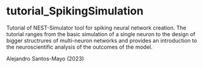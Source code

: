 # tutorial_SpikingSimulation
Tutorial of NEST-Simulator tool for spiking neural network creation. The tutorial ranges from the basic simulation of a single neuron to the design of bigger structrures of multi-neuron networks and provides an introduction to the neuroscientific analysis of the outcomes of the model. 

Alejandro Santos-Mayo (2023)
